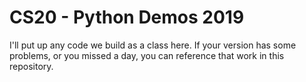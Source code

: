 # CS20 - Python Demos 2019

I'll put up any code we build as a class here. If your
version has some problems, or you missed a day, you can
reference that work in this repository.